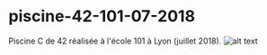 # piscine-42-101-07-2018
Piscine C de 42 réalisée à l'école 101 à Lyon (juillet 2018).
![alt text](https://i.imgur.com/c1Icnbi.png)
